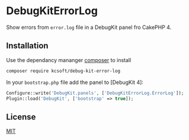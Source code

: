 # DebugKitErrorLog

Show errors from `error.log` file in a DebugKit panel fro CakePHP 4.

## Installation
Use the dependancy mananger [composer] to install

```bash
composer require kcsoft/debug-kit-error-log
```

In your `bootstrap.php` file add the panel to [DebugKit 4]:

```php
Configure::write('DebugKit.panels', ['DebugKitErrorLog.ErrorLog']);
Plugin::load('DebugKit', ['bootstrap' => true]);
```

## License
[MIT]

[composer]: https://getcomposer.org/
[DebugKit]: https://github.com/cakephp/debug_kit
[mit]: https://choosealicense.com/licenses/mit/
